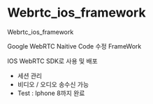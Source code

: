 # Webrtc_ios_framework
Webrtc_ios_framework

Google WebRTC Naitive Code 수정 FrameWork

IOS WebRTC SDK로 사용 및 배포
 - 세션 관리 
 - 비디오 / 오디오 송수신 가능
 - Test : Iphone 8까지 완료
 
